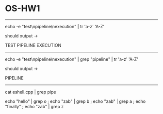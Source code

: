 # OS-HW1

---

echo -e "test\npipeline\nexecution" | tr 'a-z' 'A-Z'

should output ->

TEST
PIPELINE
EXECUTION

---

echo -e "test\npipeline\nexecution" | grep "pipeline" | tr 'a-z' 'A-Z'

should output ->

PIPELINE

---

cat eshell.cpp | grep pipe

echo "hello" | grep o ; echo "zab" | grep b ; echo "zab" | grep a ; echo "finally" ; echo "zab" | grep z 